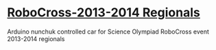 <a href="http://nj-scioly.github.io/RoboCross-2013-2014-regionals//">RoboCross-2013-2014 Regionals</a>
==============

Arduino nunchuk controlled car for Science Olympiad RoboCross event 2013-2014 regionals
